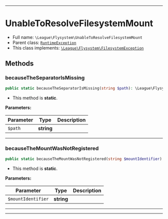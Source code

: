 ***

# UnableToResolveFilesystemMount

* Full name: `\League\Flysystem\UnableToResolveFilesystemMount`
* Parent class: [`RuntimeException`](../../RuntimeException.md)
* This class implements:
  [`\League\Flysystem\FilesystemException`](./FilesystemException.md)

## Methods

### becauseTheSeparatorIsMissing

```php
public static becauseTheSeparatorIsMissing(string $path): \League\Flysystem\UnableToResolveFilesystemMount
```

* This method is **static**.

**Parameters:**

| Parameter | Type | Description |
|-----------|------|-------------|
| `$path` | **string** |  |

***

### becauseTheMountWasNotRegistered

```php
public static becauseTheMountWasNotRegistered(string $mountIdentifier): \League\Flysystem\UnableToResolveFilesystemMount
```

* This method is **static**.

**Parameters:**

| Parameter | Type | Description |
|-----------|------|-------------|
| `$mountIdentifier` | **string** |  |

***


***

